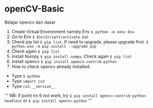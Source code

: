 # openCV-Basic

Belajar opencv dari dasar

1. Create Virtual Environment namely Env `$ python -m venv Env`
2. Go to Env `$ Env\Scripts\activate.bat`
3. Check pip list `$ pip list`. If need to upgrade, please upgrade first. `$ python.exe -m pip install --upgrade pip`
4. Check again `$ pip list`
5. Install Numpy `$ pip install numpy`. Check again `$ pip list`
6. Install opencv `$ pip install opencv-contrib-python`
7. How to check opencv already installed:

- Type `$ python`
- Type `import cv2`
- Type `cv2.__version__`

'''
NB:
if point no 6 not work, try `$ pip install opencv-contrib-python-headless` or `$ pip install opencv-python`
'''
